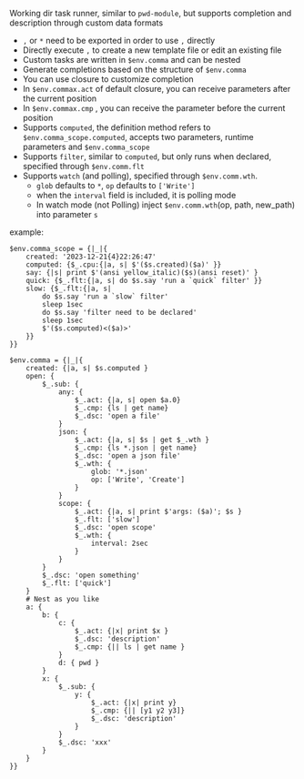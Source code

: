 Working dir task runner, similar to `pwd-module`, but supports completion and description through custom data formats
- `,` or `*` need to be exported in order to use `,` directly
- Directly execute `,` to create a new template file or edit an existing file
- Custom tasks are written in `$env.comma` and can be nested
- Generate completions based on the structure of `$env.comma`
- You can use closure to customize completion
- In `$env.commax.act` of default closure, you can receive parameters after the current position
- In `$env.commax.cmp` , you can receive the parameter before the current position
- Supports `computed`, the definition method refers to `$env.comma_scope.computed`, accepts two parameters, runtime parameters and `$env.comma_scope`
- Supports `filter`, similar to `computed`, but only runs when declared, specified through `$env.comm.flt`
- Supports `watch` (and polling), specified through `$env.comm.wth`.
    - `glob` defaults to `*`, `op` defaults to `['Write']`
    - when the `interval` field is included, it is polling mode
    - In watch mode (not Polling) inject `$env.comm.wth`(op, path, new_path) into parameter `s`

example:
```
$env.comma_scope = {|_|{
    created: '2023-12-21{4}22:26:47'
    computed: {$_.cpu:{|a, s| $'($s.created)($a)' }}
    say: {|s| print $'(ansi yellow_italic)($s)(ansi reset)' }
    quick: {$_.flt:{|a, s| do $s.say 'run a `quick` filter' }}
    slow: {$_.flt:{|a, s|
        do $s.say 'run a `slow` filter'
        sleep 1sec
        do $s.say 'filter need to be declared'
        sleep 1sec
        $'($s.computed)<($a)>'
    }}
}}

$env.comma = {|_|{
    created: {|a, s| $s.computed }
    open: {
        $_.sub: {
            any: {
                $_.act: {|a, s| open $a.0}
                $_.cmp: {ls | get name}
                $_.dsc: 'open a file'
            }
            json: {
                $_.act: {|a, s| $s | get $_.wth }
                $_.cmp: {ls *.json | get name}
                $_.dsc: 'open a json file'
                $_.wth: {
                    glob: '*.json'
                    op: ['Write', 'Create']
                }
            }
            scope: {
                $_.act: {|a, s| print $'args: ($a)'; $s }
                $_.flt: ['slow']
                $_.dsc: 'open scope'
                $_.wth: {
                    interval: 2sec
                }
            }
        }
        $_.dsc: 'open something'
        $_.flt: ['quick']
    }
    # Nest as you like
    a: {
        b: {
            c: {
                $_.act: {|x| print $x }
                $_.dsc: 'description'
                $_.cmp: {|| ls | get name }
            }
            d: { pwd }
        }
        x: {
            $_.sub: {
                y: {
                    $_.act: {|x| print y}
                    $_.cmp: {|| [y1 y2 y3]}
                    $_.dsc: 'description'
                }
            }
            $_.dsc: 'xxx'
        }
    }
}}
```
